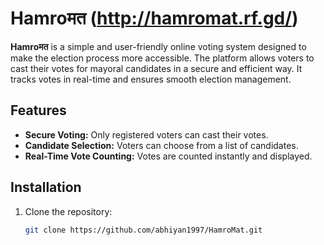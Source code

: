# Hamroमत (http://hamromat.rf.gd/)

**Hamroमत** is a simple and user-friendly online voting system designed to make the election process more accessible. The platform allows voters to cast their votes for mayoral candidates in a secure and efficient way. It tracks votes in real-time and ensures smooth election management.

## Features

- **Secure Voting:** Only registered voters can cast their votes.
- **Candidate Selection:** Voters can choose from a list of candidates.
- **Real-Time Vote Counting:** Votes are counted instantly and displayed.

## Installation

1. Clone the repository:
   ```bash
   git clone https://github.com/abhiyan1997/HamroMat.git
